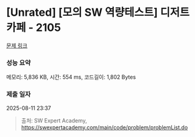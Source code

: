 # [Unrated] [모의 SW 역량테스트] 디저트 카페 - 2105 

[문제 링크](https://swexpertacademy.com/main/code/problem/problemDetail.do?contestProbId=AV5VwAr6APYDFAWu) 

### 성능 요약

메모리: 5,836 KB, 시간: 554 ms, 코드길이: 1,802 Bytes

### 제출 일자

2025-08-11 23:37



> 출처: SW Expert Academy, https://swexpertacademy.com/main/code/problem/problemList.do